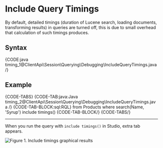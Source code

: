 # Include Query Timings

By default, detailed timings (duration of Lucene search, loading documents, transforming results) in queries are turned off, this is due to small overhead that calculation of such timings produces.

## Syntax

{CODE:java timing_1@ClientApi\Session\Querying\Debugging\IncludeQueryTimings.java /}

## Example

{CODE-TABS}
{CODE-TAB:java:Java timing_2@ClientApi\Session\Querying\Debugging\IncludeQueryTimings.java /}
{CODE-TAB-BLOCK:sql:RQL}
from Products 
where search(Name, 'Syrup')
include timings()
{CODE-TAB-BLOCK/}
{CODE-TABS/}

<hr />

When you run the query with `include timings()` in Studio, extra tab appears. 

![Figure 1. Include timings graphical results](images/include-timings.png "Include timings results")
